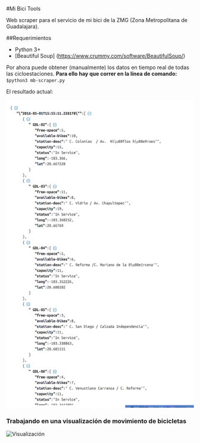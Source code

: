 #Mi Bici Tools

Web scraper para el servicio de mi bici de la ZMG (Zona Metropolitana de Guadalajara).

##Requerimientos

* Python 3+
* [Beautiful Soup] (https://www.crummy.com/software/BeautifulSoup/)

Por ahora puede obtener (manualmente) los datos en tiempo real de todas las cicloestaciones.
**Para ello hay que correr en la línea de comando:** `$python3 mb-scraper.py`

El resultado actual:

![Resultados](resultados.png)


### Trabajando en una visualización de movimiento de bicicletas

![Visualización](visualizacion.png)